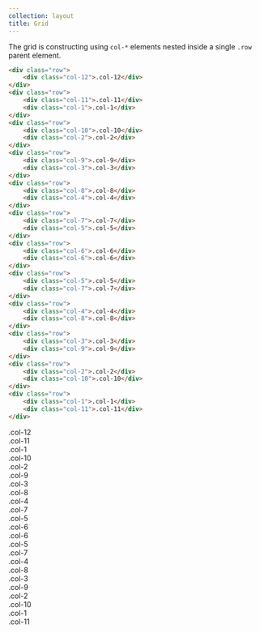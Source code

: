 ```yaml
---
collection: layout
title: Grid
---
```


The grid is constructing using `col-*` elements nested inside a single `.row` parent element.

```html
<div class="row">
    <div class="col-12">.col-12</div>
</div>
<div class="row">
    <div class="col-11">.col-11</div>
    <div class="col-1">.col-1</div>
</div>
<div class="row">
    <div class="col-10">.col-10</div>
    <div class="col-2">.col-2</div>
</div>
<div class="row">
    <div class="col-9">.col-9</div>
    <div class="col-3">.col-3</div>
</div>
<div class="row">
    <div class="col-8">.col-8</div>
    <div class="col-4">.col-4</div>
</div>
<div class="row">
    <div class="col-7">.col-7</div>
    <div class="col-5">.col-5</div>
</div>
<div class="row">
    <div class="col-6">.col-6</div>
    <div class="col-6">.col-6</div>
</div>
<div class="row">
    <div class="col-5">.col-5</div>
    <div class="col-7">.col-7</div>
</div>
<div class="row">
    <div class="col-4">.col-4</div>
    <div class="col-8">.col-8</div>
</div>
<div class="row">
    <div class="col-3">.col-3</div>
    <div class="col-9">.col-9</div>
</div>
<div class="row">
    <div class="col-2">.col-2</div>
    <div class="col-10">.col-10</div>
</div>
<div class="row">
    <div class="col-1">.col-1</div>
    <div class="col-11">.col-11</div>
</div>
```

<div class="grid_outline">
    <div class="row">
        <div class="col-12">.col-12</div>
    </div>
    <div class="row">
        <div class="col-11">.col-11</div>
        <div class="col-1">.col-1</div>
    </div>
    <div class="row">
        <div class="col-10">.col-10</div>
        <div class="col-2">.col-2</div>
    </div>
    <div class="row">
        <div class="col-9">.col-9</div>
        <div class="col-3">.col-3</div>
    </div>
    <div class="row">
        <div class="col-8">.col-8</div>
        <div class="col-4">.col-4</div>
    </div>
    <div class="row">
        <div class="col-7">.col-7</div>
        <div class="col-5">.col-5</div>
    </div>
    <div class="row">
        <div class="col-6">.col-6</div>
        <div class="col-6">.col-6</div>
    </div>
    <div class="row">
        <div class="col-5">.col-5</div>
        <div class="col-7">.col-7</div>
    </div>
    <div class="row">
        <div class="col-4">.col-4</div>
        <div class="col-8">.col-8</div>
    </div>
    <div class="row">
        <div class="col-3">.col-3</div>
        <div class="col-9">.col-9</div>
    </div>
    <div class="row">
        <div class="col-2">.col-2</div>
        <div class="col-10">.col-10</div>
    </div>
    <div class="row">
        <div class="col-1">.col-1</div>
        <div class="col-11">.col-11</div>
    </div>
</div>
